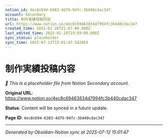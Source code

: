 ```yaml
---
notion_id: 4ec8c694-6383-4d79-94fc-3b440cdac347
account: Secondary
title: 制作実績投稿内容
url: https://www.notion.so/4ec8c69463834d7994fc3b440cdac347
created_time: 2022-01-26T21:07:00.000Z
last_edited_time: 2022-01-28T19:59:00.000Z
sync_status: placeholder
sync_time: 2025-07-12T15:01:47.542054
---
```


# 制作実績投稿内容

*🔄 This is a placeholder file from Notion Secondary account.*

**Original URL**: https://www.notion.so/4ec8c69463834d7994fc3b440cdac347

**Status**: Content will be synced in a future update.

**Page ID**: `4ec8c694-6383-4d79-94fc-3b440cdac347`

---

*Generated by Obsidian-Notion sync at 2025-07-12 15:01:47*

